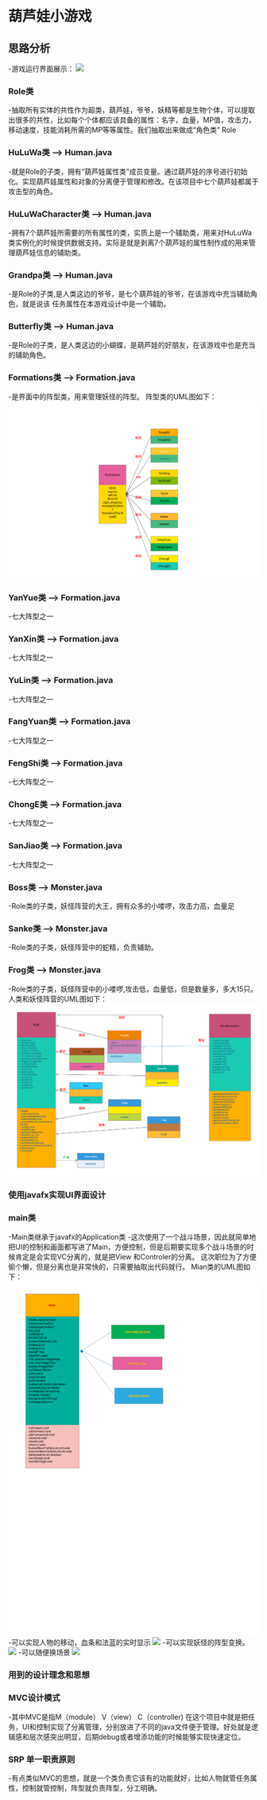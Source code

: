 # 葫芦娃小游戏

## 思路分析
-游戏运行界面展示：
![](UML/show.png)
### Role类

-抽取所有实体的共性作为超类，葫芦娃，爷爷，妖精等都是生物个体，可以提取出很多的共性，比如每个个体都应该具备的属性：名字，血量，MP值，攻击力，移动速度，技能消耗所需的MP等等属性。我们抽取出来做成“角色类” Role

### HuLuWa类 --> Human.java

-就是Role的子类，拥有“葫芦娃属性类”成员变量。通过葫芦娃的序号进行初始化。实现葫芦娃属性和对象的分离便于管理和修改。在该项目中七个葫芦娃都属于攻击型的角色。

### HuLuWaCharacter类  --> Human.java

-拥有7个葫芦娃所需要的所有属性的类，实质上是一个辅助类，用来对HuLuWa类实例化的时候提供数据支持。实际是就是剥离7个葫芦娃的属性制作成的用来管理葫芦娃信息的辅助类。

### Grandpa类  --> Human.java

-是Role的子类,是人类这边的爷爷，是七个葫芦娃的爷爷，在该游戏中充当辅助角色，就是说该
任务属性在本游戏设计中是一个辅助。

### Butterfly类 --> Human.java

-是Role的子类，是人类这边的小蝴蝶，是葫芦娃的好朋友，在该游戏中也是充当的辅助角色。

### Formations类 --> Formation.java

-是界面中的阵型类，用来管理妖怪的阵型。
阵型类的UML图如下：
![](UML/Formations.png)

### YanYue类 --> Formation.java
-七大阵型之一
### YanXin类 --> Formation.java
-七大阵型之一
### YuLin类 --> Formation.java
-七大阵型之一
### FangYuan类 --> Formation.java
-七大阵型之一
### FengShi类 --> Formation.java
-七大阵型之一
### ChongE类 --> Formation.java
-七大阵型之一
### SanJiao类 --> Formation.java
-七大阵型之一
### Boss类  --> Monster.java
-Role类的子类，妖怪阵营的大王，拥有众多的小喽啰，攻击力高，血量足
### Sanke类 --> Monster.java
-Role类的子类，妖怪阵营中的蛇精，负责辅助。
### Frog类 --> Monster.java
-Role类的子类，妖怪阵营中的小喽啰,攻击低，血量低，但是数量多，多大15只。
人类和妖怪阵营的UML图如下：
![](UML/Human_Monster.png)
### 使用javafx实现UI界面设计 
### main类

-Main类继承于javafx的Application类
-这次使用了一个战斗场景，因此就简单地把UI的控制和画面都写进了Main，方便控制，但是后期要实现多个战斗场景的时候肯定是会实现VC分离的，就是把View 和Controler的分离。
这次职位为了方便偷个懒，但是分离也是非常快的，只需要抽取出代码就行。
Mian类的UML图如下：
![](UML/Main.png)
-可以实现人物的移动，血条和法蓝的实时显示
![](UML/show1.png)
-可以实现妖怪的阵型变换。
![](UML/show2.png)
-可以随便换场景
![](UML/show3.png)

### 用到的设计理念和思想

### MVC设计模式
-其中MVC是指M（module） V（view） C（controller) 在这个项目中就是把任务，UI和控制实现了分离管理，分别放进了不同的java文件便于管理。好处就是逻辑感和层次感突出明显，后期debug或者增添功能的时候能够实现快速定位。
### SRP 单一职责原则
-有点类似MVC的思想，就是一个类负责它该有的功能就好，比如人物就管任务属性，控制就管控制，阵型就负责阵型，分工明确。

